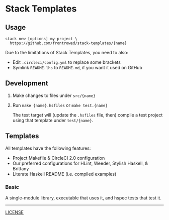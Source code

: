 # Stack Templates

## Usage

```console
stack new [options] my-project \
  https://github.com/frontrowed/stack-templates/{name}
```

Due to the limitations of Stack Templates, you need to also:

- Edit `.circleci/config.yml` to replace some brackets
- Symlink `README.lhs` to `README.md`, if you want it used on GitHub

## Development

1. Make changes to files under `src/{name}`
1. Run `make {name}.hsfiles` or `make test.{name}`

   The test target will (update the `.hsfiles` file, then) compile a test
   project using that template under `test/{name}`.

## Templates

All templates have the following features:

- Project Makefile & CircleCI 2.0 configuration
- Our preferred configurations for HLint, Weeder, Stylish Haskell, & Brittany
- Literate Haskell README (i.e. compiled examples)

### Basic

A single-module library, executable that uses it, and hspec tests that test it.

---

[LICENSE](./LICENSE)
